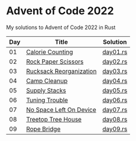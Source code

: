 # Advent of Code 2022

My solutions to Advent of Code 2022 in Rust

| Day | Title                                                          | Solution                           |
| --- | -------------------------------------------------------------- | ---------------------------------- |
| 01  | [Calorie Counting](https://adventofcode.com/2022/day/1)        | [day01.rs](src/solutions/day01.rs) |
| 02  | [Rock Paper Scissors](https://adventofcode.com/2022/day/2)     | [day02.rs](src/solutions/day02.rs) |
| 03  | [Rucksack Reorganization](https://adventofcode.com/2022/day/3) | [day03.rs](src/solutions/day03.rs) |
| 04  | [Camp Cleanup](https://adventofcode.com/2022/day/4)            | [day04.rs](src/solutions/day04.rs) |
| 05  | [Supply Stacks](https://adventofcode.com/2022/day/5)           | [day05.rs](src/solutions/day05.rs) |
| 06  | [Tuning Trouble](https://adventofcode.com/2022/day/6)          | [day06.rs](src/solutions/day06.rs) |
| 07  | [No Space Left On Device](https://adventofcode.com/2022/day/7) | [day07.rs](src/solutions/day07.rs) |
| 08  | [Treetop Tree House](https://adventofcode.com/2022/day/8)      | [day08.rs](src/solutions/day08.rs) |
| 09  | [Rope Bridge](https://adventofcode.com/2022/day/9)             | [day09.rs](src/solutions/day09.rs) |
